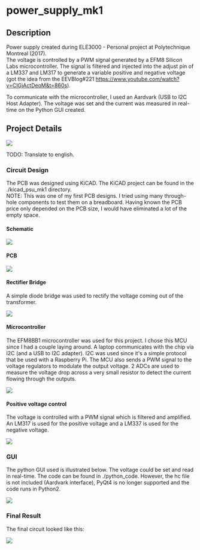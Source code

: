 # power_supply_mk1

## Description

Power supply created during ELE3000 - Personal project at Polytechnique Montreal (2017).  
The voltage is controlled by a PWM signal generated by a EFM8 Silicon Labs microcontroller. The signal is filtered and injected into the adjust pin of a LM337 and LM317 to generate a variable positive and negative voltage (got the idea from the EEVBlog#221 https://www.youtube.com/watch?v=CIGjActDeoM&t=860s). 

To communicate with the microcontroller, I used an Aardvark (USB to I2C Host Adapter). The voltage was set and the current was measured in real-time on the Python GUI created.

## Project Details

![](images/PSU_architecture.jpg)

TODO: Translate to english.

### Circuit Design

The PCB was designed using KiCAD. The KiCAD project can be found in the ./kicad_psu_mk1 directory.  
NOTE: This was one of my first PCB designs. I tried using many through-hole components to test them on a breadboard. Having known the PCB price only depended on the PCB size, I would have eliminated a lot of the empty space.

#### Schematic

![](images/pcb_schematic.PNG)

#### PCB

![](images/pcb_layout.PNG)

#### Rectifier Bridge

A simple diode bridge was used to rectify the voltage coming out of the transformer.

![](images/rectifier_bridge.png)

#### Microcontroller

The EFM8BB1 microcontroller was used for this project. I chose this MCU since I had a couple laying around. A laptop communicates with the chip via I2C (and a USB to I2C adapter). I2C was used since it's a simple protocol that be used with a Raspberry Pi. The MCU also sends a PWM signal to the voltage regulators to modulate the output voltage.
2 ADCs are used to measure the voltage drop across a very small resistor to detect the current flowing through the outputs.

![](images/mcu_circuit.png)

#### Positive voltage control

The voltage is controlled with a PWM signal which is filtered and amplified. An LM317 is used for the positive voltage and a LM337 is used for the negative voltage.

![](images/pos_voltage_control.png)

### GUI

The python GUI used is illustrated below. The voltage could be set and read in real-time. The code can be found in ./python_code. However, the hc file is not included (Aardvark interface), PyQt4 is no longer supported and the code runs in Python2. 

![](images/gui_pic.png)

### Final Result

The final circuit looked like this:

![](images/pcb_layout.jpg)



